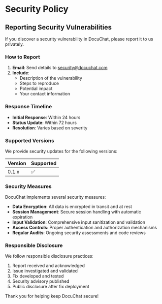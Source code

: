 # Security Policy

## Reporting Security Vulnerabilities

If you discover a security vulnerability in DocuChat, please report it to us privately.

### How to Report

1. **Email**: Send details to security@docuchat.com
2. **Include**: 
   - Description of the vulnerability
   - Steps to reproduce
   - Potential impact
   - Your contact information

### Response Timeline

- **Initial Response**: Within 24 hours
- **Status Update**: Within 72 hours
- **Resolution**: Varies based on severity

### Supported Versions

We provide security updates for the following versions:

| Version | Supported          |
| ------- | ------------------ |
| 0.1.x   | :white_check_mark: |

### Security Measures

DocuChat implements several security measures:

- **Data Encryption**: All data is encrypted in transit and at rest
- **Session Management**: Secure session handling with automatic expiration
- **Input Validation**: Comprehensive input sanitization and validation
- **Access Controls**: Proper authentication and authorization mechanisms
- **Regular Audits**: Ongoing security assessments and code reviews

### Responsible Disclosure

We follow responsible disclosure practices:

1. Report received and acknowledged
2. Issue investigated and validated
3. Fix developed and tested
4. Security advisory published
5. Public disclosure after fix deployment

Thank you for helping keep DocuChat secure!